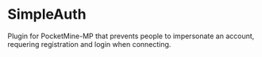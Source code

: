 SimpleAuth
==========

Plugin for PocketMine-MP that prevents people to impersonate an account, requering registration and login when connecting.
